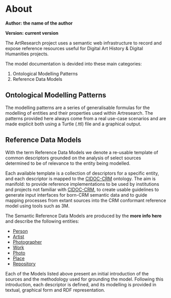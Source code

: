 # About

__Author:__ __the name of the author__

__Version:__ __current version__


The ArtResearch project uses a semantic web infrastructure to record and expose reference resources useful for Digital Art History & Digital Humanities projects.

The model documentation is devided into these main categories:

1. Ontological Modelling Patterns
2. Reference Data Models


## __Ontological Modelling Patterns__

The modelling patterns are a series of generalisable formulas for the modelling of entities and their properties  used within Artresearch. The patterns provided here always come from a real use-case scenarios and are made explicit both using a Turtle (.ttl) file and a graphical output.

## __Reference Data Models__

With the term Reference Data Models we denote a re-usable template of common descriptors grounded on the analysis of select sources determined to be of relevance to the entity being modelled.

Each available template is a collection of descriptors for a specific entity, and each descriptor is mapped to the [CIDOC-CRM](https://www.cidoc-crm.org/) ontology. The aim is manifold: to provide reference implementations to be used by institutions and projects not familiar with [CIDOC-CRM](https://www.cidoc-crm.org/), to create usable guidelines to generate input interfaces for born-CRM semantic data and to guide mapping processes from extant sources into the CRM conformant reference model using tools such as 3M.

The Semantic Reference Data Models are produced by the **more info here** and describe the following entities:


* [Person](Person.md)
* [Artist](Artist.md)
* [Photographer](Photographer.md)
* [Work](Artwork.md)
* [Photo](Photo.md)
* [Place](Place.md)
* [Repository](Institution.md)



Each of the Models listed above present an initial introduction of the sources and the methodology used for grounding the model. Following this introduction, each descriptor is defined, and its modelling is provided in textual, graphical form and RDF representation.







